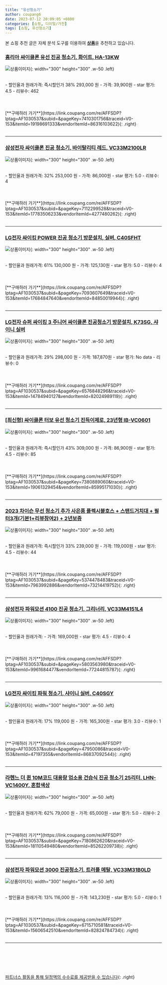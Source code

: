 ```yaml
---
title: "유선청소기"
author: coupang6
date: 2023-07-12 20:09:05 +0800
categories: [쇼핑, 디이털/가전]
tags: [쇼핑, 유선청소기]
---
```


본 쇼핑 추천 글은 자체 분석 도구를 이용하여 [**상품**](https://link.coupang.com/a/bao1ui)을 추천하고 있습니다.

### [홈리아 싸이클론 유선 진공 청소기, 화이트, HA-13KW](https://link.coupang.com/re/AFFSDP?lptag=AF1030537&subid=&pageKey=7410301756&traceid=V0-153&itemId=19198691333&vendorItemId=86316103622)

![상품이미지](https://thumbnail10.coupangcdn.com/thumbnails/remote/230x230ex/image/retail/images/2012740440114667-b28727cd-3b2d-4a18-a37e-f9dfcad2a911.jpg){: width="300" height="300" .w-50 .left}


<br>
- 할인율과 원래가격: 즉시할인가 38%  293,000   원
- 가격: 39,900원
- star 평가: 4.5
- 리뷰수: 462
<br>
<br>
<br>
<br>
[**구매하러 가기**](https://link.coupang.com/re/AFFSDP?lptag=AF1030537&subid=&pageKey=7410301756&traceid=V0-153&itemId=19198691333&vendorItemId=86316103622){: .right}
<br>
<br>

---

### [삼성전자 싸이클론 진공 청소기, 바이탈리티 레드, VC33M2100LR](https://link.coupang.com/re/AFFSDP?lptag=AF1030537&subid=&pageKey=7112299528&traceid=V0-153&itemId=17783506233&vendorItemId=4277480262)

![상품이미지](https://thumbnail10.coupangcdn.com/thumbnails/remote/230x230ex/image/retail/images/2978945515285735-a8ad40c5-71e3-4c32-b825-211f1653960e.jpg){: width="300" height="300" .w-50 .left}


<br>
- 할인율과 원래가격: 32%  253,000   원
- 가격: 86,000원
- star 평가: 5.0
- 리뷰수: 4
<br>
<br>
<br>
<br>
[**구매하러 가기**](https://link.coupang.com/re/AFFSDP?lptag=AF1030537&subid=&pageKey=7112299528&traceid=V0-153&itemId=17783506233&vendorItemId=4277480262){: .right}
<br>
<br>

---

### [LG전자 싸이킹 POWER 진공 청소기 방문설치, 실버, C40SFHT](https://link.coupang.com/re/AFFSDP?lptag=AF1030537&subid=&pageKey=7093607649&traceid=V0-153&itemId=17684847640&vendorItemId=84850019944)

![상품이미지](https://thumbnail10.coupangcdn.com/thumbnails/remote/230x230ex/image/retail/images/2023/01/27/16/2/0a955ccb-225c-4381-b9e5-32ce74703fbb.jpg){: width="300" height="300" .w-50 .left}


<br>
- 할인율과 원래가격: 61%  130,000   원
- 가격: 125,130원
- star 평가: 5.0
- 리뷰수: 4
<br>
<br>
<br>
<br>
[**구매하러 가기**](https://link.coupang.com/re/AFFSDP?lptag=AF1030537&subid=&pageKey=7093607649&traceid=V0-153&itemId=17684847640&vendorItemId=84850019944){: .right}
<br>
<br>

---

### [LG전자 슈퍼 싸이킹 3 주니어 싸이클론 진공청소기 방문설치, K73SG, 샤이니 실버](https://link.coupang.com/re/AFFSDP?lptag=AF1030537&subid=&pageKey=6576848296&traceid=V0-153&itemId=14784940127&vendorItemId=82024989119)

![상품이미지](https://thumbnail9.coupangcdn.com/thumbnails/remote/230x230ex/image/retail/images/3728951848742860-7e05462e-96e3-455b-b523-64d2d83514ab.jpg){: width="300" height="300" .w-50 .left}


<br>
- 할인율과 원래가격: 29%  298,000   원
- 가격: 187,870원
- star 평가: No data
- 리뷰수: 0
<br>
<br>
<br>
<br>
[**구매하러 가기**](https://link.coupang.com/re/AFFSDP?lptag=AF1030537&subid=&pageKey=6576848296&traceid=V0-153&itemId=14784940127&vendorItemId=82024989119){: .right}
<br>
<br>

---

### [[최신형] 싸이클론 터보 유선 청소기 진득이제로, 23년형 IB-VC0601](https://link.coupang.com/re/AFFSDP?lptag=AF1030537&subid=&pageKey=7380889060&traceid=V0-153&itemId=19061329454&vendorItemId=85995171030)

![상품이미지](https://thumbnail10.coupangcdn.com/thumbnails/remote/230x230ex/image/vendor_inventory/2aba/ff362e3eae6fe213f7920c5f688ecf7be826ab46684245e2a896dbc3831a.jpg){: width="300" height="300" .w-50 .left}


<br>
- 할인율과 원래가격: 즉시할인가 43%  309,000   원
- 가격: 86,900원
- star 평가: 4.5
- 리뷰수: 85
<br>
<br>
<br>
<br>
[**구매하러 가기**](https://link.coupang.com/re/AFFSDP?lptag=AF1030537&subid=&pageKey=7380889060&traceid=V0-153&itemId=19061329454&vendorItemId=85995171030){: .right}
<br>
<br>

---

### [2023 차이슨 무선 청소기 추가 사은품 플렉시블호스 + 스탠드거치대 + 필터3개(기본1+리뷰참여2) + 2년보증](https://link.coupang.com/re/AFFSDP?lptag=AF1030537&subid=&pageKey=5374478483&traceid=V0-153&itemId=7963992886&vendorItemId=73214419752)

![상품이미지](https://thumbnail10.coupangcdn.com/thumbnails/remote/230x230ex/image/vendor_inventory/a117/cb19ad6f206bb9f3d3fe045b784104575979d123a5a60c5b10ae60ce80b9.jpg){: width="300" height="300" .w-50 .left}


<br>
- 할인율과 원래가격: 즉시할인가 33%  239,000   원
- 가격: 119,000원
- star 평가: 4.5
- 리뷰수: 44
<br>
<br>
<br>
<br>
[**구매하러 가기**](https://link.coupang.com/re/AFFSDP?lptag=AF1030537&subid=&pageKey=5374478483&traceid=V0-153&itemId=7963992886&vendorItemId=73214419752){: .right}
<br>
<br>

---

### [삼성전자 파워모션 4100 진공 청소기, 그리너리, VC33M4151L4](https://link.coupang.com/re/AFFSDP?lptag=AF1030537&subid=&pageKey=5803563980&traceid=V0-153&itemId=9961684477&vendorItemId=77244815787)

![상품이미지](https://thumbnail10.coupangcdn.com/thumbnails/remote/230x230ex/image/retail/images/2888699434369453-d2a08c03-bcba-45ba-b441-893024da41e6.jpg){: width="300" height="300" .w-50 .left}


<br>
- 할인율과 원래가격: 
- 가격: 169,000원
- star 평가: 4.5
- 리뷰수: 4
<br>
<br>
<br>
<br>
[**구매하러 가기**](https://link.coupang.com/re/AFFSDP?lptag=AF1030537&subid=&pageKey=5803563980&traceid=V0-153&itemId=9961684477&vendorItemId=77244815787){: .right}
<br>
<br>

---

### [LG전자 싸이킹 파워 청소기, 샤이니 실버, C40SGY](https://link.coupang.com/re/AFFSDP?lptag=AF1030537&subid=&pageKey=47950086&traceid=V0-153&itemId=47197355&vendorItemId=86837092544)

![상품이미지](https://thumbnail8.coupangcdn.com/thumbnails/remote/230x230ex/image/retail/images/2023/08/09/18/0/e6fc1ddc-b764-4847-a58b-1b07ffce6f3e.jpg){: width="300" height="300" .w-50 .left}


<br>
- 할인율과 원래가격: 17%  119,000   원
- 가격: 165,300원
- star 평가: 3.0
- 리뷰수: 1
<br>
<br>
<br>
<br>
[**구매하러 가기**](https://link.coupang.com/re/AFFSDP?lptag=AF1030537&subid=&pageKey=47950086&traceid=V0-153&itemId=47197355&vendorItemId=86837092544){: .right}
<br>
<br>

---

### [라헨느 더 퀸 10M코드 대용량 업소용 건습식 진공 청소기 25리터, LHN-VC1400Y, 혼합색상](https://link.coupang.com/re/AFFSDP?lptag=AF1030537&subid=&pageKey=7180862620&traceid=V0-153&itemId=18110549480&vendorItemId=85262209738)

![상품이미지](https://thumbnail6.coupangcdn.com/thumbnails/remote/230x230ex/image/rs_quotation_api/rnx3tbvt/7bc79ab36f034397b3d68905cea50dc5.jpg){: width="300" height="300" .w-50 .left}


<br>
- 할인율과 원래가격: 62%  79,000   원
- 가격: 65,000원
- star 평가: 5.0
- 리뷰수: 2
<br>
<br>
<br>
<br>
[**구매하러 가기**](https://link.coupang.com/re/AFFSDP?lptag=AF1030537&subid=&pageKey=7180862620&traceid=V0-153&itemId=18110549480&vendorItemId=85262209738){: .right}
<br>
<br>

---

### [삼성전자 파워모션 3000 진공청소기, 트러플 메탈, VC33M31B0LD](https://link.coupang.com/re/AFFSDP?lptag=AF1030537&subid=&pageKey=6715710581&traceid=V0-153&itemId=15606542510&vendorItemId=82824784734)

![상품이미지](https://thumbnail9.coupangcdn.com/thumbnails/remote/230x230ex/image/rs_quotation_api/3xzp2a8s/c17fb58df24c47baa0d7fd3571fc1aaf.jpg){: width="300" height="300" .w-50 .left}


<br>
- 할인율과 원래가격: 13%  116,000   원
- 가격: 143,230원
- star 평가: 5.0
- 리뷰수: 1
<br>
<br>
<br>
<br>
[**구매하러 가기**](https://link.coupang.com/re/AFFSDP?lptag=AF1030537&subid=&pageKey=6715710581&traceid=V0-153&itemId=15606542510&vendorItemId=82824784734){: .right}
<br>
<br>

---
<br><br><br><br><br> [파트너스 활동을 통해 일정액의 수수료를 제공받을 수 있습니다](https://link.coupang.com/a/bao1ui){: .right}